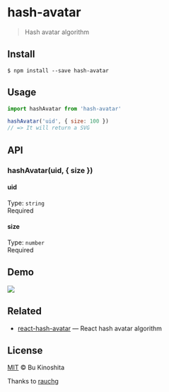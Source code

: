 # hash-avatar

> Hash avatar algorithm

## Install
```
$ npm install --save hash-avatar
```

## Usage
```js
import hashAvatar from 'hash-avatar'

hashAvatar('uid', { size: 100 })
// => It will return a SVG
```

## API
### hashAvatar(uid, { size })

#### uid
Type: `string`<br/>
Required

#### size
Type: `number`<br/>
Required

## Demo

![](https://media.giphy.com/media/3og0IAXrjGYpBG4SJy/giphy.gif)

## Related

- [react-hash-avatar](https://github.com/bukinoshita/react-hash-avatar) — React hash avatar algorithm

## License
[MIT](https://github.com/bukinoshita/hash-avatar/blob/master/LICENSE) &copy; Bu Kinoshita

Thanks to [rauchg](https://twitter.com/rauchg)
